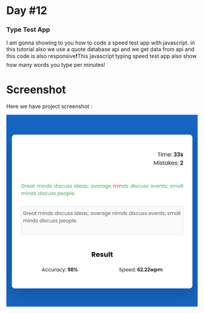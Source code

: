 # Day #12

### Type Test App
I am gonna showing to you how to code a speed test app with javascript. in this tutorial also we use a quote database api and we get data from api and this code is also responsive❗️This javascript typing speed test app also show how many words you type per minutes!

# Screenshot
Here we have project screenshot :

![screenshot](screenshot.jpg)